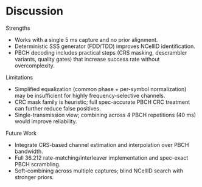 # Discussion

Strengths
- Works with a single 5 ms capture and no prior alignment.
- Deterministic SSS generator (FDD/TDD) improves NCellID identification.
- PBCH decoding includes practical steps (CRS masking, descrambler variants, quality gates) that increase success rate without overcomplexity.

Limitations
- Simplified equalization (common phase + per-symbol normalization) may be insufficient for highly frequency-selective channels.
- CRC mask family is heuristic; full spec-accurate PBCH CRC treatment can further reduce false positives.
- Single-transmission view; combining across 4 PBCH repetitions (40 ms) would improve reliability.

Future Work
- Integrate CRS-based channel estimation and interpolation over PBCH bandwidth.
- Full 36.212 rate-matching/interleaver implementation and spec-exact PBCH scrambling.
- Soft-combining across multiple captures; blind NCellID search with stronger priors.

